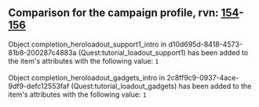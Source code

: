 ## Comparison for the campaign profile, rvn: [154](https://github.com/PRO100KatYT/FortniteProfileRevisions/tree/main/profiles/campaign/154%20campaign.json)-[156](https://github.com/PRO100KatYT/FortniteProfileRevisions/tree/main/profiles/campaign/156%20campaign.json)

Object completion_heroloadout_support1_intro in d10d695d-8418-4573-81b8-200287c4883a (Quest:tutorial_loadout_support1) has been added to the item's attributes with the following value: `1`
<br><br>
Object completion_heroloadout_gadgets_intro in 2c8ff9c9-0937-4ace-9df9-defc12553faf (Quest:tutorial_loadout_gadgets) has been added to the item's attributes with the following value: `1`
<br><br>
